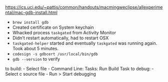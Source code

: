 https://ics.uci.edu/~pattis/common/handouts/macmingweclipse/allexperimental/mac-gdb-install.html
- `brew install gdb`
- Created certificate on System keychain
- Whacked process `taskgated` from Activity Monitor
- Didn't restart automatically, had to restart OSX
- `taskgated-helper` started and eventually `taskgated` was running again. Took about 5 minutes.
- `codesign -s gdbcert /usr/local/bin/gdb`
- `gdb --version` to verify


to build: 
    - Select file
    - Command Line: Tasks: Run Build Task
to debug: 
    - Select c source file
    - Run > Start debugging


